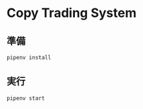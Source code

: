Copy Trading System
===================

準備
----

```cmd
pipenv install
```

実行
----

```cmd
pipenv start
```

